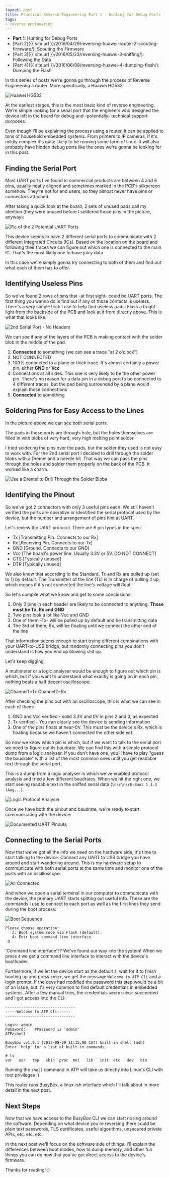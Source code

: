 ```yaml
---
layout: post
title: Practical Reverse Engineering Part 1 - Hunting for Debug Ports
tags:
- reverse engineering
---
```


- **Part 1**: Hunting for Debug Ports
- [Part 2]({{ site.url }}/2016/04/29/reversing-huawei-router-2-scouting-firmware/):
Scouting the Firmware
- [Part 3]({{ site.url }}/2016/05/23/reversing-huawei-3-sniffing/):
Following the Data
- [Part 4]({{ site.url }}/2016/06/08/reversing-huawei-4-dumping-flash/):
Dumping the Flash

In this series of posts we're gonna go through the process of Reverse Engineering
a router. More specifically, a Huawei HG533.

![Huawei HG533](https://i.imgur.com/UsxvPMo.jpg)

At the earliest stages, this is the most basic kind of reverse engineering.
We're simple looking for a serial port that the engineers who designed the device
left in the board for debug and -potentially- technical support purposes.

Even though I'll be explaining the process using a router, it can be applied to
tons of household embedded systems. From printers to IP cameras, if
it's mildly complex it's quite likely to be running some form of linux. It will
also probably have hidden debug ports like the ones we're gonna be looking for
in this post.

## Finding the Serial Port

Most UART ports I've found in commercial products are between 4 and 6 pins,
usually neatly aligned and sometimes marked in the PCB's silkscreen somehow.
They're not for end users, so they almost never have pins or connectors attached.

After taking a quick look at the board, 2 sets of unused pads call my atention
(they were unused before I soldered those pins in the picture, anyway):

![Pic of the 2 Potential UART Ports](https://i.imgur.com/5gJUa8R.jpg)

This device seems to have 2 different serial ports to communicate with
2 different Integrated Circuits (ICs). Based on the location on the board and
following their traces we can figure out which one is connected to the main IC.
That's the most likely one to have juicy data.

In this case we're simply gonna try connecting to both of them and find out what
each of them has to offer.

## Identifying Useless Pins

So we've found 2 rows of pins that -at first sight- could be UART ports. The
first thing you wanna do is find out if any of those contacts is useless.
There's a very simple trick I use to help find useless pads:
Flash a bright light from the backside of the PCB and look at it from directly
above. This is what that looks like:

![2nd Serial Port - No Headers](https://i.imgur.com/g0REmPG.jpg)

We can see if any of the layers of the PCB is making contact with the solder
blob in the middle of the pad.

1. **Connected** to something (we can see a trace "at 2 o'clock")
2. NOT CONNECTED
3. 100% connected to a plane or thick trace. It's almost certainly a power pin,
either **GND** or **Vcc**
4. Connections at all sides. This one is very likely to be the other power pin.
There's no reason for a data pin in a debug port to be connected to 4 different
traces, but the pad being surrounded by a plane would explain those connections
5. **Connected** to something

## Soldering Pins for Easy Access to the Lines

In the picture above we can see both serial ports.

The pads in these ports are through-hole, but the holes themselves are filled in
with blobs of very hard, very high melting point solder.

I tried soldering the pins over the pads, but the solder they used is not easy
to work with. For the 2nd serial port I decided to drill through the solder blobs
with a Dremel and a needle bit. That way we can pass the pins through the holes
and solder them properly on the back of the PCB. It worked like a charm.

![Use a Dremel to Drill Through the Solder Blobs](https://i.imgur.com/a8p40yt.jpg)

## Identifying the Pinout

So we've got 2 connectors with only 3 useful pins each. We still haven't verified
the ports are operative or identified the serial protocol used by the device, but
the number and arrangement of pins hint at UART.

Let's review the UART protocol. There are 6 pin types in the spec:

- Tx  [Transmitting Pin. Connects to our Rx]
- Rx  [Receiving Pin. Connects to our Tx]
- GND [Ground. Connects to our GND]
- Vcc [The board's power line. Usually 3.3V or 5V. DO NOT CONNECT]
- CTS [Typically unused]
- DTR [Typically unused]

We also know that according to the Standard, Tx and Rx are pulled up (set to 1)
by default. The Transmitter of the line (Tx) is in charge of pulling it up,
which means if it's not connected the line's voltage will float.

So let's compile what we know and get to some conclusions:

1. Only 3 pins in each header are likely to be connected to anything. **Those
must be Tx, Rx and GND**
2. Two pins look a lot like Vcc and GND
3. One of them -Tx- will be pulled up by default and be transmitting data
4. The 3rd of them, Rx, will be floating until we connect the other end of the
line

That information seems enough to start trying different combinations with your
UART-to-USB bridge, but randomly connecting pins you don't understand is how you
end up blowing shit up.

Let's keep digging.

A multimeter or a logic analyser would be enough to figure out which pin is
which, but if you want to understand what exactly is going on in each pin,
nothing beats a half decent oscilloscope:

![Channel1=Tx Channel2=Rx](https://i.imgur.com/HuEshXs.png)

After checking the pins out with an oscilloscope, this is what we can see in
each of them:

1. GND and Vcc verified - solid 3.3V and 0V in pins 2 and 3, as expected
2. Tx verified - You can clearly see the device is sending information
3. One of the pins floats at near-0V. This must be the device's Rx, which is
floating because we haven't connected the other side yet.

So now we know which pin is which, but if we want to talk to the serial port
we need to figure out its baudrate. We can find this with a simple
protocol dump from a logic analyser. If you don't have one, you'll have to play
"guess the baudrate" with a list of the most common ones until you get readable
text through the serial port.

This is a dump from a logic analyser in which we've enabled protocol analysis
and tried a few different baudrates. When we hit the right one, we start seeing
readable text in the sniffed serial data (`\n\r\n\rU-Boot 1.1.3 (Aug...`)

![Logic Protocol Analyser](https://i.imgur.com/OkHJtsA.jpg)

Once we have both the pinout and baudrate, we're ready to start communicating
with the device:

![Documented UART Pinouts](https://i.imgur.com/znXRocn.jpg)

## Connecting to the Serial Ports

Now that we've got all the info we need on the hardware side, it's time to start
talking to the device. Connect any UART to USB bridge you have around and start
wandering around. This is my hardware setup to communicate with both serial
ports at the same time and monitor one of the ports with an oscilloscope:

![All Connected](https://i.imgur.com/aU83qTd.jpg)

And when we open a serial terminal in our computer to communicate with the device,
the primary UART starts spitting out useful info. These are the commands I use
to connect to each port as well as the first lines they send during the boot
process:

![Boot Sequence](http://i.imgur.com/t43E8dm.jpg)

```
Please choose operation:
   3: Boot system code via Flash (default).
   4: Entr boot command line interface.
 0
```

'Command line interface'?? We've found our way into the system! When we press `4`
we get a command line interface to interact with the device's bootloader.

Furthermore, if we let the device start as the default `3`, wait for it to
finish booting up and press `enter`, we get the message `Welcome to ATP Cli`
and a login prompt. If the devs had modified the password this step would be a
bit of an issue, but it's very common to find default credentials in embedded
systems. After a few manual tries, the credentials `admin:admin` succeeded and I
got access into the CLI:

```
-------------------------------
-----Welcome to ATP Cli------
-------------------------------

Login: admin
Password:    #Password is ‘admin'
ATP>shell

BusyBox vv1.9.1 (2013-08-29 11:15:00 CST) built-in shell (ash)
Enter 'help' for a list of built-in commands.

# ls
var   usr   tmp   sbin  proc  mnt   lib   init  etc   dev   bin
```

Running the `shell` command in ATP will take us directly into Linux's CLI with
root privileges :)

This router runs BusyBox, a linux-ish interface which I'll talk about in more
detail in the next post.

## Next Steps

Now that we have access to the BusyBox CLI we can start nosing around the software.
Depending on what device you're reversing there could be plain text passwords,
TLS certificates, useful algorithms, unsecured private APIs, etc. etc. etc.

In the next post we'll focus on the software side of things. I'll explain the
differences between boot modes, how to dump memory, and other fun things
you can do now that you've got direct access to the device's firmware.

Thanks for reading! :)
